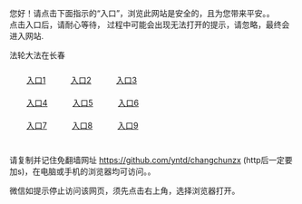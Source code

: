 您好！请点击下面指示的“入口”，浏览此网站是安全的，且为您带来平安。。 <br/>
点击入口后，请耐心等待， 过程中可能会出现无法打开的提示，请忽略，最终会进入网站. </br>

法轮大法在长春<br/>
<div style="padding:10px"><a style="margin:20px" target="_blank" href="https://dztzpg2ngaf2j.cloudfront.net/2Qpsp?xkjjn" id="ccLink1" rel="nofollow">入口1</a> <a target="_blank" style="margin:20px" href="https://d3qnfpe0rlizqk.cloudfront.net/2Qpsp?thawfew" id="ccLink2" rel="nofollow">入口2</a> <a style="margin:20px" target="_blank" href="https://d1n91lsc35kibs.cloudfront.net/2Qpsp?xkugob" id="ccLink3" rel="nofollow">入口3</a></div>

<div style="padding:10px" ><a style="margin:20px" target="_blank" href="https://dztzpg2ngaf2j.cloudfront.net/2Qpsp?xkjjn" id="ccLink4" rel="nofollow">入口4</a> <a style="margin:20px" href="https://d3qnfpe0rlizqk.cloudfront.net/2Qpsp?thawfew" target="_blank" id="ccLink5" rel="nofollow">入口5</a> <a style="margin:20px" href="https://d1n91lsc35kibs.cloudfront.net/2Qpsp?xkugob" target="_blank" id="ccLink6" rel="nofollow">入口6</a></div>

<div style="padding:10px"><a style="margin:20px" target="_blank" href="https://dztzpg2ngaf2j.cloudfront.net/2Qpsp?xkjjn" id="ccLink7" rel="nofollow">入口7</a> <a style="margin:20px" href="https://d3qnfpe0rlizqk.cloudfront.net/2Qpsp?thawfew" target="_blank" id="ccLink8" rel="nofollow">入口8</a> <a style="margin:20px" target="_blank" href="https://d1n91lsc35kibs.cloudfront.net/2Qpsp?xkugob" id="ccLink9" rel="nofollow">入口9</a></div>

<br/>



请复制并记住免翻墙网址 https://github.com/yntd/changchunzx (http后一定要加s)，在电脑或手机的浏览器均可访问。。<br/>

微信如提示停止访问该网页，须先点击右上角，选择浏览器打开。
